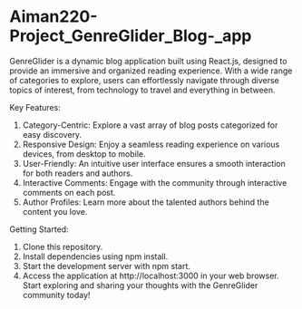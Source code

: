 # Aiman220-Project_GenreGlider_Blog-_app
GenreGlider is a dynamic blog application built using React.js, designed to provide an immersive and organized reading experience. With a wide range of categories to explore, users can effortlessly navigate through diverse topics of interest, from technology to travel and everything in between.

Key Features:
1. Category-Centric: Explore a vast array of blog posts categorized for easy discovery.
2. Responsive Design: Enjoy a seamless reading experience on various devices, from desktop to mobile.
3. User-Friendly: An intuitive user interface ensures a smooth interaction for both readers and authors.
4. Interactive Comments: Engage with the community through interactive comments on each post.
5. Author Profiles: Learn more about the talented authors behind the content you love.

Getting Started:
1. Clone this repository.
2. Install dependencies using npm install.
3. Start the development server with npm start.
4. Access the application at http://localhost:3000 in your web browser.
Start exploring and sharing your thoughts with the GenreGlider community today!
